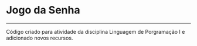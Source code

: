 # Jogo da Senha
---
 Código criado para atividade da disciplina Linguagem de Porgramação I e adicionado novos recursos.
